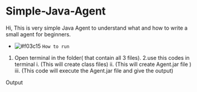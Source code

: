 # Simple-Java-Agent
Hi,
This is very simple Java Agent  to understand what and how to write a small agent for beginners.

- ![#f03c15](https://placehold.it/15/f03c15/000000?text=+) `How to run`

1. Open terminal in the folder( that contain all 3 files).
2.use this codes in terminal
  i. (This will create class files)
  ii. (This will create Agent.jar file )
  iii. (This code will execute the Agent.jar file and give the output)
  
Output


